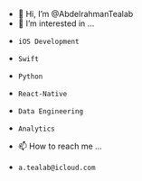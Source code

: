 - 👋 Hi, I’m @AbdelrahmanTealab
- 👀 I’m interested in ...
-     iOS Development
-     Swift 
-     Python
-     React-Native
-     Data Engineering
-     Analytics
- 📫 How to reach me ...
-     a.tealab@icloud.com

<!---
AbdelrahmanTealab/AbdelrahmanTealab is a ✨ special ✨ repository because its `README.md` (this file) appears on your GitHub profile.
You can click the Preview link to take a look at your changes.
--->
